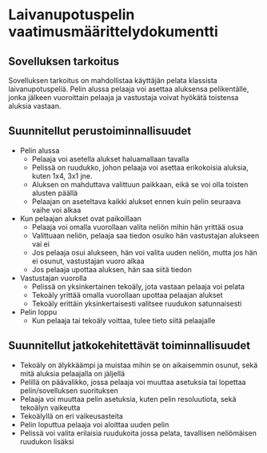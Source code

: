 # Laivanupotuspelin vaatimusmäärittelydokumentti


## Sovelluksen tarkoitus

Sovelluksen tarkoitus on mahdollistaa käyttäjän pelata klassista laivanupotuspeliä. Pelin alussa pelaaja voi asettaa aluksensa pelikentälle, jonka jälkeen vuoroittain pelaaja ja vastustaja voivat hyökätä toistensa aluksia vastaan.

## Suunnitellut perustoiminnallisuudet

 - Pelin alussa 
    - Pelaaja voi asetella alukset haluamallaan tavalla
    - Pelissä on ruudukko, johon pelaaja voi asettaa erikokoisia aluksia, kuten 1x4, 3x1 jne.
    - Aluksen on mahduttava valittuun paikkaan, eikä se voi olla toisten alusten päällä
    - Pelaajan on aseteltava kaikki alukset ennen kuin pelin seuraava vaihe voi alkaa
 - Kun pelaajan alukset ovat paikoillaan
    - Pelaaja voi omalla vuorollaan valita neliön mihin hän yrittää osua
    - Valittuaan neliön, pelaaja saa tiedon osuiko hän vastustajan alukseen vai ei
    - Jos pelaaja osui alukseen, hän voi valita uuden neliön, mutta jos hän ei osunut, vastustajan vuoro alkaa
    - Jos pelaaja upottaa aluksen, hän saa siitä tiedon
 - Vastustajan vuorolla
    - Pelissä on yksinkertainen tekoäly, jota vastaan pelaaja voi pelata
    - Tekoäly yrittää omalla vuorollaan upottaa pelaajan alukset
    - Tekoäly erittäin yksinkertaisesti valitsee ruudukon satunnaisesti
 - Pelin loppu
    - Kun pelaaja tai tekoäly voittaa, tulee tieto siitä pelaajalle


## Suunnitellut jatkokehitettävät toiminnallisuudet
 
 - Tekoäly on älykkäämpi ja muistaa mihin se on aikaisemmin osunut, sekä mitä aluksia pelaajalla on jäljellä
 - Pelillä on päävalikko, jossa pelaaja voi muuttaa asetuksia tai lopettaa pelin/sovelluksen suorituksen
 - Pelaaja voi muuttaa pelin asetuksia, kuten pelin resoluutiota, sekä tekoälyn vaikeutta
 - Tekoälyllä on eri vaikeusasteita
 - Pelin loputtua pelaaja voi aloittaa uuden pelin
 - Pelissä voi valita erilaisia ruudukoita jossa pelata, tavallisen neliömäisen ruudukon lisäksi
